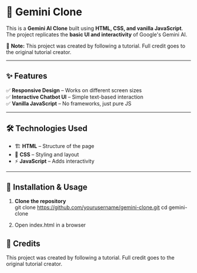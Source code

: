 # 🚀 Gemini Clone

This is a **Gemini AI Clone** built using **HTML, CSS, and vanilla JavaScript**. The project replicates the **basic UI and interactivity** of Google's Gemini AI.  

📌 **Note:** This project was created by following a tutorial. Full credit goes to the original tutorial creator.  

---

## ✨ Features  
✅ **Responsive Design** – Works on different screen sizes  
✅ **Interactive Chatbot UI** – Simple text-based interaction  
✅ **Vanilla JavaScript** – No frameworks, just pure JS  

---

## 🛠️ Technologies Used  
- 🏗 **HTML** – Structure of the page  
- 🎨 **CSS** – Styling and layout  
- ⚡ **JavaScript** – Adds interactivity  

---

## 📌 Installation & Usage  

1. **Clone the repository**  
   git clone https://github.com/yourusername/gemini-clone.git
   cd gemini-clone

2. Open index.html in a browser

## 📌 Credits
This project was created by following a tutorial. Full credit goes to the original tutorial creator.
